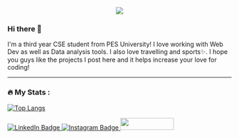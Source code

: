 <p align="center">
  <img src="https://capsule-render.vercel.app/api?text=Atul%20Krishnan&animation=fadeIn&type=waving&color=timeAuto&height=250&desc=Third%20Year%20Undergraduate&descAlignY=68&descAlign=60"/>
</p>

### Hi there 👋

I'm a third year CSE student from PES University! I love working with Web Dev as well as Data analysis tools. I also love travelling and sports✨. I hope you guys like the projects I post here and it helps increase your love for coding!

<!--
**AtulKrishnan/AtulKrishnan** is a ✨ _special_ ✨ repository because its `README.md` (this file) appears on your GitHub profile.

Here are some ideas to get you started:

- 🔭 I’m currently working on ...
- 🌱 I’m currently learning ...
- 👯 I’m looking to collaborate on ...
- 🤔 I’m looking for help with ...
- 💬 Ask me about ...
- 📫 How to reach me: ...
- 😄 Pronouns: ...
- ⚡ Fun fact: ...
-->

---

### :fire: My Stats :
[![Top Langs](https://github-readme-stats.vercel.app/api/top-langs/?username=AtulKrishnan&layout=compact&theme=vision-friendly-dark)](https://github.com/anuraghazra/github-readme-stats)

<div id="badges">
  <a href="https://www.linkedin.com/in/atul-krishnan-6a027323a/">
    <img src="https://img.shields.io/badge/LinkedIn-blue?style=for-the-badge&logo=linkedin&logoColor=white" alt="LinkedIn Badge"/>
  </a>
  <a href="https://www.instagram.com/the_atul_krishnan/">
    <img src="https://img.shields.io/badge/Instagram-E4405F?style=for-the-badge&logo=instagram&logoColor=white" alt="Instagram Badge"/>
  </a>
  <img src="https://komarev.com/ghpvc/?username=AtulKrishnan&style=flat-square&color=blue" height = "27.3" width = "120" alt=""/>
</div>
<!--
<br>
<div align = "center">
  <img src="https://github.com/AtulKrishnan/AtulKrishnan/blob/main/Thats_all_folks.png" width="300" height="200"/>
</div>
-->

